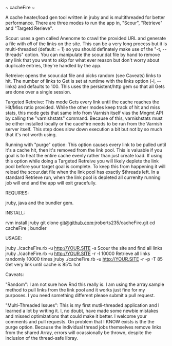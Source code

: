 ~ cacheFire ~

A cache heater/load gen tool written in jruby and is multithreaded for better performance.
There are three modes to run the app in, "Scour", "Retrieve" and "Targetd Rerieve".  


Scour:  uses a gem called Anenome to crawl the provided URL and generate a file with *all* of the links on the site.  This can be a very long process but it is multi-threaded (default: = 1) so you should definately make use of the "-t, --threads" option.  You can manipulate the scour.dat file by hand to remove any link that you want to skip for what ever reason but don't worry about duplicate entries, they're handled by the app.


Retreive:  opens the scour.dat file and picks random (see Caveats) links to hit.  The number of links to Get is set at runtime with the links option (-l, --links) and defaults to 100.  This uses the persistent/http gem so that all Gets are done over a single session. 


Targeted Retreive:  This mode Gets every link until the cache reaches the Hit/Miss ratio provided. While the other modes keep track of hit and miss stats, this mode gets that same info from Varnish itself vias the Mngmt API by calling the "varnishstats" command.  Because of this, varnishstats must be either installed locally or the caceFire needs to be run from the Varnish server itself.  This step does slow down execution a bit but not by so much that it's not worth using.


Running with "purge" option: This option causes every link to be pulled until it's a cache hit, then it's removed from the link pool.  This is valuable if you goal is to heat the entire cache evenly rather than just create load.  If using this option while doing a Targeted Retreive you will likely deplete the link pool before your target goal is complete.  To keep this from happening it will reload the scour.dat file when the link pool has exactly $threads left.  In a standard Retrieve run,  when the link pool is depleted all currenlty running job will end and the app will exit gracefully.


REQUIRES:  

jruby, java and the bundler gem.

INSTALL: 

rvm install jruby
git clone git@github.com:jroberts235/cacheFire.git
cd cacheFire ; bundler 

USAGE:

jruby ./cacheFire.rb -u http://YOUR.SITE -s             Scour the site and find all links
jruby ./cacheFire.rb -u http://YOUR.SITE -r -l 10000    Retrieve all links randomly 10000 times
jruby ./cacheFire.rb -u http://YOUR.SITE -r -p -T 85    Get very link until cache is 85% hot


Caveats:

"Random":  I am not sure how Rnd this really is.  I am using the array.sample method to pull links from the link pool and it works just fine for my purposes.  I you need something different please submit a pull request.

"Multi-Threaded Issues":  This is my first mutli-threaded application and I learned a lot by writing it.  I, no doubt, have made some newbie mistakes and missed optimizations that could make it better.  I welcome your comments and pull requests.  On problem that I KNOW exists is the the purge option.  Because the individual thread jobs themselves remove links from the shared Array,  errors will ocassionally be thrown, despite the inclusion of the thread-safe libray.
